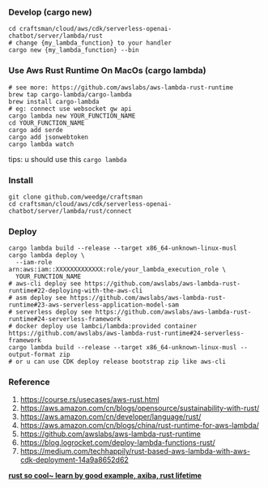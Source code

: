 ### Develop (cargo new)
```shell
cd craftsman/cloud/aws/cdk/serverless-openai-chatbot/server/lambda/rust
# change {my_lambda_function} to your handler
cargo new {my_lambda_function} --bin
```
### Use Aws Rust Runtime On MacOs (cargo lambda)
```shell
# see more: https://github.com/awslabs/aws-lambda-rust-runtime
brew tap cargo-lambda/cargo-lambda
brew install cargo-lambda
# eg: connect use websocket gw api
cargo lambda new YOUR_FUNCTION_NAME
cd YOUR_FUNCTION_NAME
cargo add serde
cargo add jsonwebtoken
cargo lambda watch
```
tips: u should use this `cargo lambda`

### Install
```shell
git clone github.com/weedge/craftsman 
cd craftsman/cloud/aws/cdk/serverless-openai-chatbot/server/lambda/rust/connect
```


### Deploy
```shell
cargo lambda build --release --target x86_64-unknown-linux-musl
cargo lambda deploy \
  --iam-role arn:aws:iam::XXXXXXXXXXXXX:role/your_lambda_execution_role \
  YOUR_FUNCTION_NAME
# aws-cli deploy see https://github.com/awslabs/aws-lambda-rust-runtime#22-deploying-with-the-aws-cli
# asm deploy see https://github.com/awslabs/aws-lambda-rust-runtime#23-aws-serverless-application-model-sam
# serverless deploy see https://github.com/awslabs/aws-lambda-rust-runtime#24-serverless-framework
# docker deploy use lambci/lambda:provided container https://github.com/awslabs/aws-lambda-rust-runtime#24-serverless-framework
cargo lambda build --release --target x86_64-unknown-linux-musl --output-format zip
# or u can use CDK deploy release bootstrap zip like aws-cli 
```

### Reference
1. https://course.rs/usecases/aws-rust.html
2. https://aws.amazon.com/cn/blogs/opensource/sustainability-with-rust/ 
3. https://aws.amazon.com/cn/developer/language/rust/
4. https://aws.amazon.com/cn/blogs/china/rust-runtime-for-aws-lambda/
5. https://github.com/awslabs/aws-lambda-rust-runtime 
6. https://blog.logrocket.com/deploy-lambda-functions-rust/
7. https://medium.com/techhappily/rust-based-aws-lambda-with-aws-cdk-deployment-14a9a8652d62


**<u>rust so cool~ learn by good example, axiba, rust lifetime<u>**